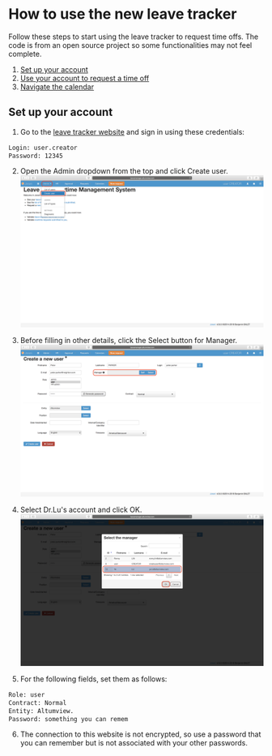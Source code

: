 # How to use the new leave tracker
Follow these steps to start using the leave tracker to request time offs. The code is from an open source project so some functionalities may not feel complete. 
 1. [Set up your account](#Setup)
 2. [Use your account to request a time off](http://example.com/)
 3. [Navigate the calendar](http://example.com/) 

## <a name="Setup"></a> Set up your account

 1. Go to the [leave tracker website](http://leavemanager.altumview.com/jorani) and sign in using these credentials:
```
Login: user.creator 
Password: 12345
```

 2. Open the Admin dropdown from the top and click Create user. ![1](img/1.png)

 3. Before filling in other details, click the Select button for Manager. ![1.5](img/1.5.png)

 4. Select Dr.Lu's account and click OK. ![1.7](img/1.7.png)

 5. For the following fields, set them as follows:
```
Role: user 
Contract: Normal
Entity: Altumview.
Password: something you can remem 
```
 6. The connection to this website is not encrypted, so use a password that you can remember but is not associated with your other passwords. 

<!--stackedit_data:
eyJoaXN0b3J5IjpbNjUzMDg1MzYsNzU1NzI3MDg2LC0xMDUyMj
A0OTQwLDE4NDczNjY2MjQsMTU5NDk0NjE4NCwtNjAzODczMTAs
LTExMjI1NzMzMTYsNTI1ODY2NjE2LC01MzE2MTUyODMsLTUxMD
k0NDI2NCwtMTU5OTkxNjAyMSw4NjkzMjMyNDZdfQ==
-->